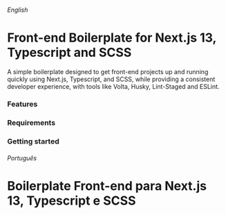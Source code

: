 ###### English

# Front-end Boilerplate for Next.js 13, Typescript and SCSS

A simple boilerplate designed to get front-end projects up and running quickly using Next.js, Typescript, and SCSS, while providing a consistent developer experience, with tools like Volta, Husky, Lint-Staged and ESLint.

### Features

### Requirements

### Getting started

###### Português

# Boilerplate Front-end para Next.js 13, Typescript e SCSS
